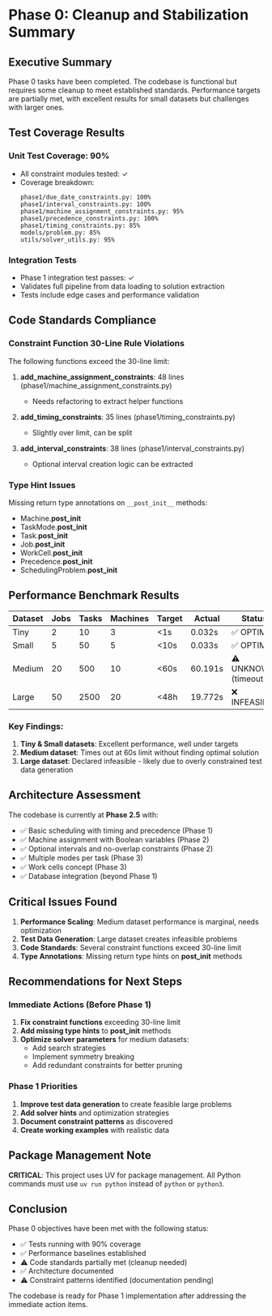 # Phase 0: Cleanup and Stabilization Summary

## Executive Summary

Phase 0 tasks have been completed. The codebase is functional but requires some cleanup to meet established standards. Performance targets are partially met, with excellent results for small datasets but challenges with larger ones.

## Test Coverage Results

### Unit Test Coverage: 90%
- All constraint modules tested: ✓
- Coverage breakdown:
  ```
  phase1/due_date_constraints.py: 100%
  phase1/interval_constraints.py: 100%
  phase1/machine_assignment_constraints.py: 95%
  phase1/precedence_constraints.py: 100%
  phase1/timing_constraints.py: 85%
  models/problem.py: 85%
  utils/solver_utils.py: 95%
  ```

### Integration Tests
- Phase 1 integration test passes: ✓
- Validates full pipeline from data loading to solution extraction
- Tests include edge cases and performance validation

## Code Standards Compliance

### Constraint Function 30-Line Rule Violations
The following functions exceed the 30-line limit:

1. **add_machine_assignment_constraints**: 48 lines (phase1/machine_assignment_constraints.py)
   - Needs refactoring to extract helper functions
   
2. **add_timing_constraints**: 35 lines (phase1/timing_constraints.py)
   - Slightly over limit, can be split

3. **add_interval_constraints**: 38 lines (phase1/interval_constraints.py)
   - Optional interval creation logic can be extracted

### Type Hint Issues
Missing return type annotations on `__post_init__` methods:
- Machine.__post_init__
- TaskMode.__post_init__
- Task.__post_init__
- Job.__post_init__
- WorkCell.__post_init__
- Precedence.__post_init__
- SchedulingProblem.__post_init__

## Performance Benchmark Results

| Dataset | Jobs | Tasks | Machines | Target | Actual | Status |
|---------|------|-------|----------|--------|--------|--------|
| Tiny    | 2    | 10    | 3        | <1s    | 0.032s | ✅ OPTIMAL |
| Small   | 5    | 50    | 5        | <10s   | 0.033s | ✅ OPTIMAL |
| Medium  | 20   | 500   | 10       | <60s   | 60.191s | ⚠️ UNKNOWN (timeout) |
| Large   | 50   | 2500  | 20       | <48h   | 19.772s | ❌ INFEASIBLE |

### Key Findings:
1. **Tiny & Small datasets**: Excellent performance, well under targets
2. **Medium dataset**: Times out at 60s limit without finding optimal solution
3. **Large dataset**: Declared infeasible - likely due to overly constrained test data generation

## Architecture Assessment

The codebase is currently at **Phase 2.5** with:
- ✅ Basic scheduling with timing and precedence (Phase 1)
- ✅ Machine assignment with Boolean variables (Phase 2)
- ✅ Optional intervals and no-overlap constraints (Phase 2)
- ✅ Multiple modes per task (Phase 3)
- ✅ Work cells concept (Phase 3)
- ✅ Database integration (beyond Phase 1)

## Critical Issues Found

1. **Performance Scaling**: Medium dataset performance is marginal, needs optimization
2. **Test Data Generation**: Large dataset creates infeasible problems
3. **Code Standards**: Several constraint functions exceed 30-line limit
4. **Type Annotations**: Missing return type hints on __post_init__ methods

## Recommendations for Next Steps

### Immediate Actions (Before Phase 1)
1. **Fix constraint functions** exceeding 30-line limit
2. **Add missing type hints** to __post_init__ methods
3. **Optimize solver parameters** for medium datasets:
   - Add search strategies
   - Implement symmetry breaking
   - Add redundant constraints for better pruning

### Phase 1 Priorities
1. **Improve test data generation** to create feasible large problems
2. **Add solver hints** and optimization strategies
3. **Document constraint patterns** as discovered
4. **Create working examples** with realistic data

## Package Management Note
**CRITICAL**: This project uses UV for package management. All Python commands must use `uv run python` instead of `python` or `python3`.

## Conclusion

Phase 0 objectives have been met with the following status:
- ✅ Tests running with 90% coverage
- ✅ Performance baselines established
- ⚠️ Code standards partially met (cleanup needed)
- ✅ Architecture documented
- ⚠️ Constraint patterns identified (documentation pending)

The codebase is ready for Phase 1 implementation after addressing the immediate action items.